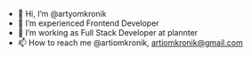 - 👋 Hi, I’m @artyomkronik
- 👀 I’m experienced Frontend Developer
- 🌱 I’m working as Full Stack Developer at plannter
- 📫 How to reach me @artiomkronik, artiomkronik@gmail.com

